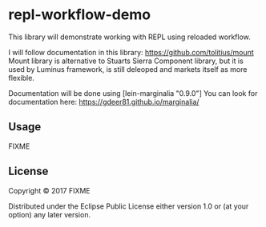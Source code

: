 # repl-workflow-demo

This library will demonstrate working with REPL using reloaded workflow.

I will follow documentation in this library: https://github.com/tolitius/mount
Mount library is alternative to Stuarts Sierra Component library, but it is used
by Luminus framework, is still deleoped and markets itself as more flexible.

Documentation will be done using [lein-marginalia "0.9.0"] You can look for documentation here: https://gdeer81.github.io/marginalia/
## Usage

FIXME

## License

Copyright © 2017 FIXME

Distributed under the Eclipse Public License either version 1.0 or (at
your option) any later version.
